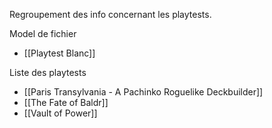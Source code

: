 Regroupement des info concernant les playtests.

Model de fichier
- [[Playtest Blanc]]


Liste des playtests
- [[Paris Transylvania - A Pachinko Roguelike Deckbuilder]]
- [[The Fate of Baldr]]
- [[Vault of Power]]